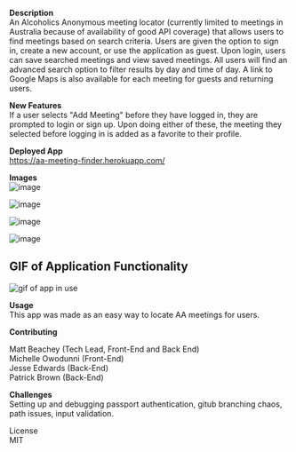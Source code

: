 **Description**
<br>
An Alcoholics Anonymous meeting locator (currently limited to meetings in Australia because of availability of good API coverage) that allows users to find meetings based on search criteria. Users are given the option to sign in, create a new account, or use the application as guest. Upon login, users can save searched meetings and view saved meetings. All users will find an advanced search option to filter results by day and time of day. A link to Google Maps is also available for each meeting for guests and returning users.

**New Features**
<br>
If a user selects "Add Meeting" before they have logged in, they are prompted to login or sign up. Upon doing either of these, the meeting they selected before logging in is added as a favorite to their profile.

**Deployed App**
<br>
https://aa-meeting-finder.herokuapp.com/

**Images**
<br>
![image](https://user-images.githubusercontent.com/55159065/72171948-9588ba00-3399-11ea-8d49-3f0898b8611b.png)

![image](https://user-images.githubusercontent.com/55159065/72172705-725f0a00-339b-11ea-9c3a-3b14ba60a224.png)

![image](https://user-images.githubusercontent.com/55159065/72172255-5444da00-339a-11ea-92c0-7b36d8ace1ae.png)

![image](https://user-images.githubusercontent.com/55159065/72172354-90783a80-339a-11ea-8755-741f7e082766.png)

## GIF of Application Functionality

![gif of app in use](./public/gif/ScreenRecord.gif)

**Usage**
<br>
This app was made as an easy way to locate AA meetings for users.

**Contributing**
<br>

Matt Beachey (Tech Lead, Front-End and Back End)
<br>
Michelle Owodunni (Front-End)
<br>
Jesse Edwards (Back-End)
<br>
Patrick Brown (Back-End)

**Challenges**
<br>
Setting up and debugging passport authentication, gitub branching chaos, path issues, input validation.

License
<br>
MIT
